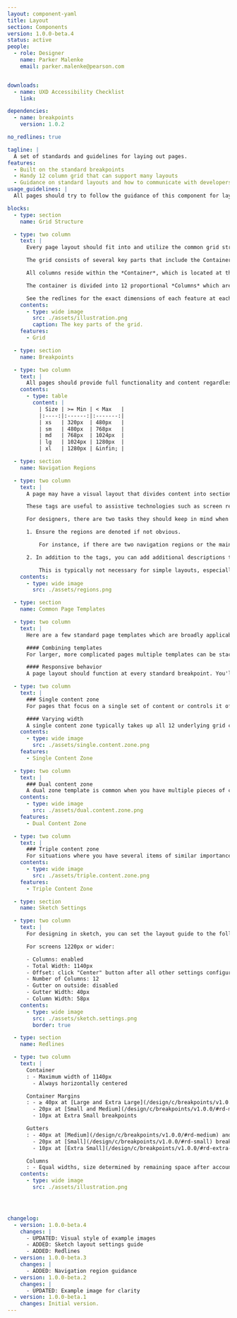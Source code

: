 ```yaml
---
layout: component-yaml
title: Layout
section: Components
version: 1.0.0-beta.4
status: active
people:
  - role: Designer
    name: Parker Malenke
    email: parker.malenke@pearson.com


downloads:
  - name: UXD Accessibility Checklist
    link:

dependencies:
  - name: breakpoints
    version: 1.0.2

no_redlines: true

tagline: |
  A set of standards and guidelines for laying out pages.
features:
  - Built on the standard breakpoints
  - Handy 12 column grid that can support many layouts
  - Guidance on standard layouts and how to communicate with developers
usage_guidelines: |
  All pages should try to follow the guidance of this component for laying out their contents. Ultimately the underlying grid is really the only strict rule, the rest of the component simply gives you a toolset of common layouts but don't feel too constrained by them.

blocks:
  - type: section
    name: Grid Structure

  - type: two column
    text: |
      Every page layout should fit into and utilize the common grid strategy.

      The grid consists of several key parts that include the Container, Container Margins, Columns, and Gutters.

      All columns reside within the *Container*, which is located at the root level of a page. Depending on the breakpoint, the container will have *Container Margins* of various sizes. The container also has a maximum width property, beyond which only the container margins grow in size.

      The container is divided into 12 proportional *Columns* which are used to size content and containers on the page. These are separated by *Gutters* of a fixed size (which varies based on the breakpoint again).

      See the redlines for the exact dimensions of each feature at each breakpoint.
    contents:
      - type: wide image
        src: ./assets/illustration.png
        caption: The key parts of the grid.
    features:
      - Grid

  - type: section
    name: Breakpoints

  - type: two column
    text: |
      All pages should provide full functionality and content regardless of screen size. There are [five standard breakpoints](http://pearson-higher-ed.github.io/design/c/breakpoints/v1.0.2/#breakpoints--extra-small) which your layout should support. Your layout can only change at these breakpoints and should use the shape of your content to decide how to adapt.
    contents:
      - type: table
        content: |
          | Size | >= Min | < Max   |
          |:----:|:------:|:-------:|
          | xs   | 320px  | 480px   |
          | sm   | 480px  | 768px   |
          | md   | 768px  | 1024px  |
          | lg   | 1024px | 1280px  |
          | xl   | 1280px | &infin; |

  - type: section
    name: Navigation Regions

  - type: two column
    text: |
      A page may have a visual layout that divides content into sections or "regions"---a header, footer, navigation, etc. HTML5 has created tags for these sections of a page.

      These tags are useful to assistive technologies such as screen readers because users can hear they are in a certain region and use shortcuts to navigate based on them. That is, just like a header may have a visual border (like a different color), someone who cannot see that color can still know they are in a header based on the underlying HTML tag.

      For designers, there are two tasks they should keep in mind when assembling layouts:

      1. Ensure the regions are denoted if not obvious.

          For instance, if there are two navigation regions or the main region is not clear then this needs to be noted. Aside regions generally refer to something related to the main region, such as "Related Articles" or "Similar Items". Short descriptions of the typical region uses may be found on the [WAI-ARIA](https://www.w3.org/WAI/tutorials/page-structure/regions/) website.

      2. In addition to the tags, you can add additional descriptions to the sections.

          This is typically not necessary for simple layouts, especially if there is only 1 of each type of tag. However, if there are duplicated sections (like two navigation regions) then an additional description (an "ARIA" label) is helpful. For example, you may have "site" for the main page navigation then "pagination" for page navigation at the bottom of the page. Speak with a developer if you're unsure about duplicate regions.
    contents:
      - type: wide image
        src: ./assets/regions.png

  - type: section
    name: Common Page Templates

  - type: two column
    text: |
      Here are a few standard page templates which are broadly applicable. Treat these more like guidelines, follow them when it makes sense but feel free to create variations to support your specific use case.

      #### Combining templates
      For larger, more complicated pages multiple templates can be stacked vertically allowing you to customize the layout of each section to the actual content it contains.

      #### Responsive behavior
      A page layout should function at every standard breakpoint. You'll probably need to switch between various templates at a certain width---use your content as a guide for when to change up the layout.

  - type: two column
    text: |
      ### Single content zone
      For pages that focus on a single set of content or controls it often makes sense to dedicate the full page width to that primary content.

      #### Varying width
      A single content zone typically takes up all 12 underlying grid columns, but it can also span 10 or even 8 columns depending on the actual content. Prefer to center the content zone in these cases.
    contents:
      - type: wide image
        src: ./assets/single.content.zone.png
    features:
      - Single Content Zone

  - type: two column
    text: |
      ### Dual content zone
      A dual zone template is common when you have multiple pieces of content to present at the same time. Split the page based on the underlying grid; common combinations include 8/4, 6/6, and 4/8.
    contents:
      - type: wide image
        src: ./assets/dual.content.zone.png
    features:
      - Dual Content Zone

  - type: two column
    text: |
      ### Triple content zone
      For situations where you have several items of similar importance a triple zone template can present them all with relatively equal visual importance. This typically takes the form of 4/4/4 underlying grid columns. Other combinations are possible but are generally discouraged as overly complicated.
    contents:
      - type: wide image
        src: ./assets/triple.content.zone.png
    features:
      - Triple Content Zone

  - type: section
    name: Sketch Settings

  - type: two column
    text: |
      For designing in sketch, you can set the layout guide to the following settings to match the dimensions specified by this component.

      For screens 1220px or wider:

      - Columns: enabled
      - Total Width: 1140px
      - Offset: click "Center" button after all other settings configured
      - Number of Columns: 12
      - Gutter on outside: disabled
      - Gutter Width: 40px
      - Column Width: 58px
    contents:
      - type: wide image
        src: ./assets/sketch.settings.png
        border: true

  - type: section
    name: Redlines

  - type: two column
    text: |
      Container
      : - Maximum width of 1140px
        - Always horizontally centered

      Container Margins
      : - ≥ 40px at [Large and Extra Large](/design/c/breakpoints/v1.0.0/#rd-large) breakpoints
        - 20px at [Small and Medium](/design/c/breakpoints/v1.0.0/#rd-medium) breakpoints
        - 10px at Extra Small breakpoints

      Gutters
      : - 40px at [Medium](/design/c/breakpoints/v1.0.0/#rd-medium) and larger breakpoints
        - 20px at [Small](/design/c/breakpoints/v1.0.0/#rd-small) breakpoints
        - 10px at [Extra Small](/design/c/breakpoints/v1.0.0/#rd-extra-small) breakpoints

      Columns
      : - Equal widths, size determined by remaining space after accounting for the container width and gutter size
    contents:
      - type: wide image
        src: ./assets/illustration.png




changelog:
  - version: 1.0.0-beta.4
    changes: |
      - UPDATED: Visual style of example images
      - ADDED: Sketch layout settings guide
      - ADDED: Redlines
  - version: 1.0.0-beta.3
    changes: |
      - ADDED: Navigation region guidance
  - version: 1.0.0-beta.2
    changes: |
      - UPDATED: Example image for clarity
  - version: 1.0.0-beta.1
    changes: Initial version.
---
```

